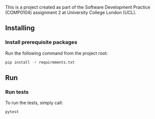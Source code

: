 This is a project created as part of the Software Development Practice (COMP0104) assignment 2 at University College London (UCL).


## Installing

### Install prerequisite packages
Run the following command from the project root:
```bash
pip install -r requirements.txt
```

## Run

### Run tests
To run the tests, simply call:
```bash
pytest
```